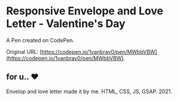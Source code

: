 # Responsive Envelope and Love Letter - Valentine's Day

A Pen created on CodePen.

Original URL: [https://codepen.io/1vanbrav0/pen/MWbbVBW](https://codepen.io/1vanbrav0/pen/MWbbVBW).

for u.. ♥
---------------------------------------------------------------------------------------------
Envelop and love letter made it by me.
HTML, CSS, JS, GSAP.
2021.